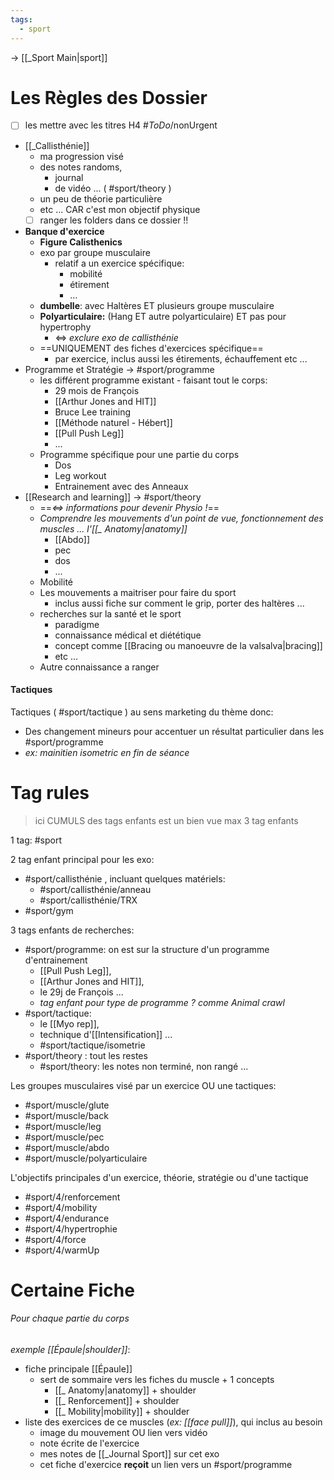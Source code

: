 ```yaml
---
tags:
  - sport
---
```

-> [[_Sport Main|sport]]

# Les Règles des  Dossier
- [ ] les mettre avec les titres H4 #_ToDo_/nonUrgent 
 -  [[_Callisthénie]] 
	 - ma progression visé
	 - des notes randoms, 
		 - journal
		 - de vidéo ... ( #sport/theory )
	 - un peu de théorie particulière
	 - etc ... CAR c'est mon objectif physique
	 - [ ] ranger les folders dans ce dossier !!
- **Banque d'exercice**
	- **Figure Calisthenics**
	- exo par groupe musculaire
		- relatif a un exercice spécifique:
			- mobilité 
			- étirement 
			- ...
	- **dumbelle**: avec Haltères ET plusieurs groupe musculaire
	- **Polyarticulaire:** (Hang ET autre polyarticulaire) ET pas pour hypertrophy 
		- <=> *exclure exo de callisthénie*
	- ==UNIQUEMENT des fiches d'exercices spécifique== 
		- par exercice, inclus aussi les étirements, échauffement etc ...
- Programme et Stratégie -> #sport/programme 
	- les différent programme existant - faisant tout le corps: 
		- 29 mois de François 
		- [[Arthur Jones and HIT]]
		- Bruce Lee training
		- [[Méthode naturel - Hébert]]
		- [[Pull Push Leg]] 
		- ...
	- Programme spécifique pour une partie du corps
		- Dos
		- Leg workout
		- Entrainement avec des Anneaux
- [[Research and learning]] -> #sport/theory 
	- ==*<=> informations pour devenir Physio !*==
	- *Comprendre les mouvements d'un point de vue, fonctionnement des muscles ... l'[[_ Anatomy|anatomy]]*
		- [[Abdo]]
		- pec
		- dos
		- ...
	- Mobilité
	- Les mouvements a maitriser pour faire du sport
		- inclus aussi fiche sur comment le grip, porter des haltères ...
	 - recherches sur la santé et le sport
		 - paradigme
		 - connaissance médical et diététique
		 - concept comme [[Bracing ou manoeuvre de la valsalva|bracing]]
		 - etc ...
	- Autre connaissance a ranger


#### Tactiques
Tactiques ( #sport/tactique  ) au sens marketing du thème donc:
- Des changement mineurs pour accentuer un résultat particulier dans les #sport/programme 
- *ex: mainitien isometric en fin de séance*

# Tag rules
> ici CUMULS des tags enfants est un bien vue 
> max 3 tag enfants 

1 tag: #sport 

2 tag enfant principal pour les exo:
- #sport/callisthénie , incluant quelques matériels:
	- #sport/callisthénie/anneau 
	- #sport/callisthénie/TRX 
- #sport/gym

3 tags enfants de recherches:
- #sport/programme: on est sur la structure d'un programme d'entrainement
	- [[Pull Push Leg]],
	- [[Arthur Jones and HIT]], 
	- le 29j de François ...
	- *tag enfant pour type de programme ? comme Animal crawl*
- #sport/tactique: 
	- le [[Myo rep]], 
	- technique d'[[Intensification]] ... 
	- #sport/tactique/isometrie 
- #sport/theory : tout les restes
	- #sport/theory: les notes non terminé, non rangé ...


Les groupes musculaires visé par un exercice OU une tactiques:
- #sport/muscle/glute 
- #sport/muscle/back 
- #sport/muscle/leg 
- #sport/muscle/pec 
- #sport/muscle/abdo 
- #sport/muscle/polyarticulaire 


L'objectifs principales d'un exercice, théorie, stratégie ou d'une tactique
- #sport/4/renforcement 
- #sport/4/mobility 
- #sport/4/endurance
- #sport/4/hypertrophie
- #sport/4/force
- #sport/4/warmUp


# Certaine Fiche
###### Pour chaque partie du corps
*exemple [[Épaule|shoulder]]*:
- fiche principale [[Épaule]] 
	- sert de sommaire vers les fiches du muscle + 1 concepts
		- [[_ Anatomy|anatomy]] + shoulder
		- [[_ Renforcement]] + shoulder
		- [[_ Mobility|mobility]] + shoulder
- liste des exercices de ce muscles (*ex: [[face pull]]*), qui inclus au besoin
	- image du mouvement OU lien vers vidéo
	- note écrite de l'exercice 
	- mes notes de [[_Journal Sport]] sur cet exo
	- cet fiche d'exercice **reçoit** un lien vers un #sport/programme 